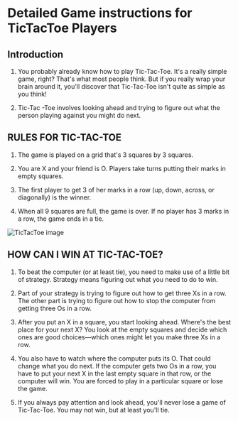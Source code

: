 # Detailed Game instructions for TicTacToe Players

## Introduction

1. You probably already know how to play Tic-Tac-Toe. It's a really simple game, right? That's what most people think. But if you really wrap your brain around it, you'll discover that Tic-Tac-Toe isn't quite as simple as you think!

2. Tic-Tac -Toe involves looking ahead and trying to figure out what the person playing against you might do next.

## RULES FOR TIC-TAC-TOE

1. The game is played on a grid that's 3 squares by 3 squares.

2. You are X and your friend is O. Players take turns putting their marks in empty squares.

3. The first player to get 3 of her marks in a row (up, down, across, or diagonally) is the winner.

4. When all 9 squares are full, the game is over. If no player has 3 marks in a row, the game ends in a tie.

<img src="../assets/img.jpg" alt="TicTacToe image">

## HOW CAN I WIN AT TIC-TAC-TOE?

1. To beat the computer (or at least tie), you need to make use of a little bit of strategy. Strategy means figuring out what you need to do to win.

2. Part of your strategy is trying to figure out how to get three Xs in a row. The other part is trying to figure out how to stop the computer from getting three Os in a row.

3. After you put an X in a square, you start looking ahead. Where's the best place for your next X? You look at the empty squares and decide which ones are good choices—which ones might let you make three Xs in a row.

4. You also have to watch where the computer puts its O. That could change what you do next. If the computer gets two Os in a row, you have to put your next X in the last empty square in that row, or the computer will win. You are forced to play in a particular square or lose the game.

5. If you always pay attention and look ahead, you'll never lose a game of Tic-Tac-Toe. You may not win, but at least you'll tie. 